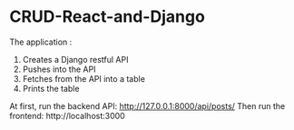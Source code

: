 # CRUD-React-and-Django
The application :
1) Creates a Django restful API
2) Pushes into the API
3) Fetches from the API into a table
4) Prints the table 

At first, run the backend API: http://127.0.0.1:8000/api/posts/
Then run the frontend: http://localhost:3000
